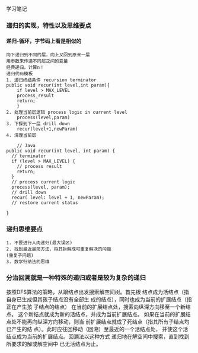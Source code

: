 学习笔记
### 递归的实现，特性以及思维要点
#### 递归-循环，字节码上看是相似的
	向下递归到不同的层，向上又回到原来一层
	用参数来传递不同层之间的变量
	经典递归，计算n！
	递归代码模板
	1. 递归终结条件 recursion terminator
	public void recur(int level,int param){
		if level > MAX_LEVEL
		process_result
		return;
		}
	2. 处理当前层逻辑 process logic in current level
		process(level,param)
	3. 下探到下一层 drill down 
		recur(level+1,newParam)
	4. 清理当前层
	
		// Java
	public void recur(int level, int param) { 
	  // terminator 
	  if (level > MAX_LEVEL) { 
		// process result 
		return; 
	  }
	  // process current logic 
	  process(level, param); 
	  // drill down 
	  recur( level: level + 1, newParam); 
	  // restore current status 
	 
	}
### 递归思维要点
	1. 不要进行人肉递归(最大误区)
	2. 找到最近最简方法，将其拆解成可重复解决的问题
	(重复子问题)
	3. 数学归纳法的思维
### 分治回溯就是一种特殊的递归或者是较为复杂的递归
按照DFS算法的策略，从跟结点出发搜索解空间树。首先根
结点成为活结点（指自身已生成但其孩子结点没有全部生
成的结点），同时也成为当前的扩展结点（指正在产生孩
子结点的结点）
在当前的扩展结点处，搜索向纵深方向移至一个新结点。
这个新结点就成为新的活结点，并成为当前扩展结点。
如果在当前的扩展结点处不能再向纵深方向移动，则当
前扩展结点就成了死结点（指其所有子结点均已产生的结
点）。此时应往回移动（回溯）至最近的一个活结点处，
并使这个活结点成为当前的扩展结点。回溯法以这种方式
递归地在解空间中搜索，直到找到所要求的解或解空间中
已无活结点为止。
